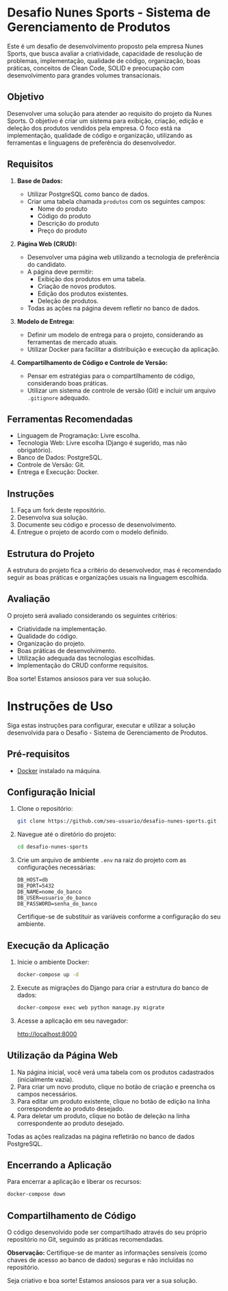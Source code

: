 # Desafio Nunes Sports - Sistema de Gerenciamento de Produtos

Este é um desafio de desenvolvimento proposto pela empresa Nunes Sports, que busca avaliar a criatividade, capacidade de resolução de problemas, implementação, qualidade de código, organização, boas práticas, conceitos de Clean Code, SOLID e preocupação com desenvolvimento para grandes volumes transacionais.

## Objetivo

Desenvolver uma solução para atender ao requisito do projeto da Nunes Sports. O objetivo é criar um sistema para exibição, criação, edição e deleção dos produtos vendidos pela empresa. O foco está na implementação, qualidade de código e organização, utilizando as ferramentas e linguagens de preferência do desenvolvedor.

## Requisitos

1. **Base de Dados:**
   - Utilizar PostgreSQL como banco de dados.
   - Criar uma tabela chamada `produtos` com os seguintes campos:
     - Nome do produto
     - Código do produto
     - Descrição do produto
     - Preço do produto

2. **Página Web (CRUD):**
   - Desenvolver uma página web utilizando a tecnologia de preferência do candidato.
   - A página deve permitir:
     - Exibição dos produtos em uma tabela.
     - Criação de novos produtos.
     - Edição dos produtos existentes.
     - Deleção de produtos.
   - Todas as ações na página devem refletir no banco de dados.

3. **Modelo de Entrega:**
   - Definir um modelo de entrega para o projeto, considerando as ferramentas de mercado atuais.
   - Utilizar Docker para facilitar a distribuição e execução da aplicação.

4. **Compartilhamento de Código e Controle de Versão:**
   - Pensar em estratégias para o compartilhamento de código, considerando boas práticas.
   - Utilizar um sistema de controle de versão (Git) e incluir um arquivo `.gitignore` adequado.

## Ferramentas Recomendadas

- Linguagem de Programação: Livre escolha.
- Tecnologia Web: Livre escolha (Django é sugerido, mas não obrigatório).
- Banco de Dados: PostgreSQL.
- Controle de Versão: Git.
- Entrega e Execução: Docker.

## Instruções

1. Faça um fork deste repositório.
2. Desenvolva sua solução.
3. Documente seu código e processo de desenvolvimento.
4. Entregue o projeto de acordo com o modelo definido.

## Estrutura do Projeto

A estrutura do projeto fica a critério do desenvolvedor, mas é recomendado seguir as boas práticas e organizações usuais na linguagem escolhida.

## Avaliação

O projeto será avaliado considerando os seguintes critérios:

- Criatividade na implementação.
- Qualidade do código.
- Organização do projeto.
- Boas práticas de desenvolvimento.
- Utilização adequada das tecnologias escolhidas.
- Implementação do CRUD conforme requisitos.

Boa sorte! Estamos ansiosos para ver sua solução.
# Instruções de Uso

Siga estas instruções para configurar, executar e utilizar a solução desenvolvida para o Desafio - Sistema de Gerenciamento de Produtos.

## Pré-requisitos

- [Docker](https://www.docker.com/) instalado na máquina.

## Configuração Inicial

1. Clone o repositório:

   ```bash
   git clone https://github.com/seu-usuario/desafio-nunes-sports.git
   ```

2. Navegue até o diretório do projeto:

   ```bash
   cd desafio-nunes-sports
   ```

3. Crie um arquivo de ambiente `.env` na raiz do projeto com as configurações necessárias:

   ```env
   DB_HOST=db
   DB_PORT=5432
   DB_NAME=nome_do_banco
   DB_USER=usuario_do_banco
   DB_PASSWORD=senha_do_banco
   ```

   Certifique-se de substituir as variáveis conforme a configuração do seu ambiente.

## Execução da Aplicação

1. Inicie o ambiente Docker:

   ```bash
   docker-compose up -d
   ```

2. Execute as migrações do Django para criar a estrutura do banco de dados:

   ```bash
   docker-compose exec web python manage.py migrate
   ```

3. Acesse a aplicação em seu navegador:

   [http://localhost:8000](http://localhost:8000)

## Utilização da Página Web

1. Na página inicial, você verá uma tabela com os produtos cadastrados (inicialmente vazia).
2. Para criar um novo produto, clique no botão de criação e preencha os campos necessários.
3. Para editar um produto existente, clique no botão de edição na linha correspondente ao produto desejado.
4. Para deletar um produto, clique no botão de deleção na linha correspondente ao produto desejado.

Todas as ações realizadas na página refletirão no banco de dados PostgreSQL.

## Encerrando a Aplicação

Para encerrar a aplicação e liberar os recursos:

```bash
docker-compose down
```

## Compartilhamento de Código

O código desenvolvido pode ser compartilhado através do seu próprio repositório no Git, seguindo as práticas recomendadas.

**Observação:** Certifique-se de manter as informações sensíveis (como chaves de acesso ao banco de dados) seguras e não incluídas no repositório.

Seja criativo e boa sorte! Estamos ansiosos para ver a sua solução.
